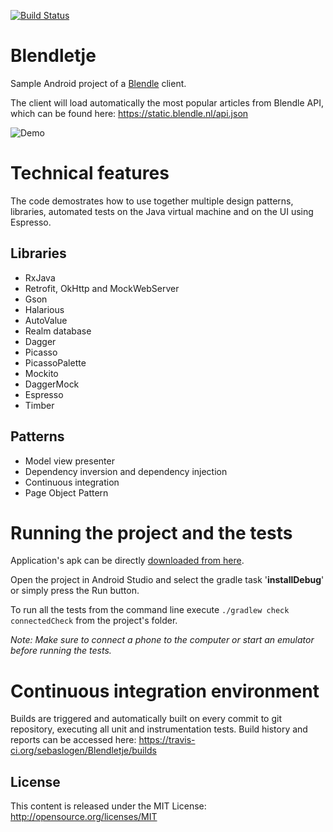 [![Build Status](https://travis-ci.org/sebaslogen/Blendletje.svg?branch=master)](https://travis-ci.org/sebaslogen/Blendletje)

# Blendletje
Sample Android project of a [Blendle](https://blendle.com) client.

The client will load automatically the most popular articles from Blendle API, which can be found here: https://static.blendle.nl/api.json

![Demo](https://github.com/sebaslogen/Blendletje/raw/master/screen-record-demo.gif)

Technical features
============
The code demostrates how to use together multiple design patterns, libraries, automated tests on the Java virtual machine and on the UI using Espresso.

Libraries
-------
- RxJava
- Retrofit, OkHttp and MockWebServer
- Gson
- Halarious
- AutoValue
- Realm database
- Dagger
- Picasso
- PicassoPalette
- Mockito
- DaggerMock
- Espresso
- Timber


Patterns
-------
- Model view presenter
- Dependency inversion and dependency injection
- Continuous integration
- Page Object Pattern


Running the project and the tests
=============
Application's apk can be directly [downloaded from here](https://github.com/sebaslogen/Blendletje/raw/master/releases/app-debug.apk).

Open the project in Android Studio and select the gradle task '**installDebug**' or simply press the Run button.

To run all the tests from the command line execute ```./gradlew check connectedCheck``` from the project's folder.

_Note: Make sure to connect a phone to the computer or start an emulator before running the tests._

Continuous integration environment
============
Builds are triggered and automatically built on every commit to git repository, executing all unit and instrumentation tests.
Build history and reports can be accessed here: https://travis-ci.org/sebaslogen/Blendletje/builds

License
-------
This content is released under the MIT License: http://opensource.org/licenses/MIT
